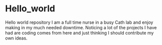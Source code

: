 # Hello_world
Hello world repository 
I am a full time nurse in a busy Cath lab 
and enjoy making in my much needed downtime. 
Noticing a lot of the projects I have had are
coding comes from here and just thinking I should 
contribute my own ideas. 
